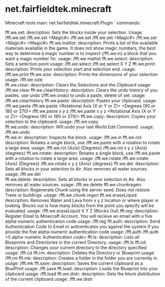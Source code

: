 # net.fairfieldtek.minecraft
Minecraft tools
main: net.fairfieldtek.minecraft.Plugin
`
commands:
  
  fft.we.set:
    description: Sets the blocks inside  your selection.
    Usage: /fft.we.set <To Material Name>
           /fft.we.set <To Material Name> <Magic#>
           /fft.we.set <To Material Name> <From Material>
           /fft.we.set <To Material Name> <Magic#> <From Material>
           /fft.we.set <To Material Name> <Magic#> <From Material> <Magic#>
  fft.we.matlist:
    description: Prints a list of the available materials available
                 in the game.  It does not show magic numbers, the best way to 
                 determine a magic number is to inspect (/fft.we.in) a block
                 that you want a magic number for.
    usage: /fft.we.matlist <Name or partial name>
  fft.we.select:
    description: Sets a selection point
    usage: /fft.we.select
           /fft.we.select X Y Z
  fft.we.print:
    description: Prints your selection start and selection end.
    usage: /fft.we.print
  fft.we.size:
    description: Prints the dimensions of your selection
    usage: /fft.we.size    
  fft.we.clear:
    description: Clears the Selections and the Clipboard
    usage: /fft.we.clear
  fft.we.clearHistory:
    description: Clears the undo history of you pastes.  use undo (/fft.we.undo)
                 to undo a paste, delete of set.
    usage: /fft.we.clearhistory
  fft.we.paste:
    description: Pastes your clipboard.
    usage: /fft.we.paste
           /fft.we.paste <Rotational Axis (X or Y or Z)> <Degrees (90 or 180 or 270)>
           /fft.we.paste x y z
           /fft.we.paste x y z <Rotational Axis (X or Y or Z)> <Degrees (90 or 180 or 270)>
  fft.we.copy:
    description: Copies your selection to the clipboard.
    usage: /fft.we.copy    
  fft.we.undo:
    description: Will undo your last World Edit Command.
    usage: /fft.we.undo        
  fft.we.in:
    description: Inspects the block.
    usage: /fft.we.in
  fft.we.rot:
    description: Rotates a single block, use /fft.we.paste with a rotation to
                 rotate a large area.
    usage: /fft.we.rot {Axis} {Degrees}
           /fft.we.rot x y z {Axis} {degrees}
  fft.we.rotate:
    description: Rotates a single block, use /fft.we.paste with a rotation to
                 rotate a large area.
    usage: /fft.we.rotate
           /fft.we.rotate {Axis} {Degrees}
           /fft.we.rotate x y z {Axis} {degrees}
  fft.we.del:
    description: Sets all blocks in your selection to Air.  Also removes all
                 water sources.
    usage: /fft.we.del    
  fft.we.delete:
    description: Sets all blocks in your selection to Air.  Also removes all
                 water sources.
    usage: /fft.we.delete
  fft.we.chunkregen:
    description: Regenerate Chunk using the server seed.  Does not restore 
                 Trees or buildings.
    usage: /fft.we.chunk.regen
  fft.we.eraseLiquid:
    description: Removes Water and Lava from x y z location or where player is 
                 looking.  Blocks out is how many blocks from the point you 
                 specify will be evaluated.
    usage: /fft.we.eraseLiquid X Y Z (Blocks Out)
  fft.reg:
    description: Register Email to Minecraft Account.  You will recieve an
                 email with a five alpha-numeric authentication code
    usage: /fft.reg <Email Address>
  fft.auth:
    description: Send Authentication Code to Email or authenticates you against
                 the system if you provide the five alpha-numeric authentication
                 code
    usage: /fft.auth 
           /fft.auth <5 alpha-numeric Authentication code>
  fft.ls:
    description: Lists all Blueprints and Directories in the current Directory.
    usage: /fft.ls
  fft.cd:
    description: Changes your current directory to the directory specified
    usage: /fft.cd <Directory Name>
  fft.rm:
    description: Deletes the Directory or Blueprint
    usage: /fft.rm <Folder or Blueprint Name>
  fft.mk: 
    description: Creates a folder in the folder you are currently in
    usage: /fft.mk <Folder Name>
  fft.save: 
    description: Saves the current clipboard as a BluePrint
    usage: /fft.save <Blueprint Name>
  fft.load:
    description: Loads the Blueprint into your clipboard
    usage: /fft.load <Blueprint Name>
  fft.we.distr:
    description: Gets the block distribution of the current clipboard
    usage: /fft.we.distr
`
